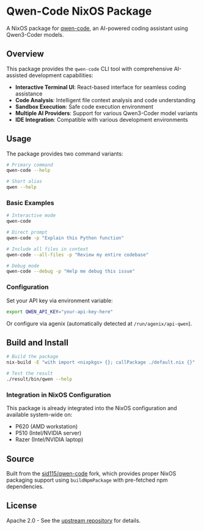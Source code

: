 # Qwen-Code NixOS Package

A NixOS package for [qwen-code](https://github.com/QwenLM/qwen-code), an AI-powered coding assistant using Qwen3-Coder models.

## Overview

This package provides the `qwen-code` CLI tool with comprehensive AI-assisted development capabilities:

- **Interactive Terminal UI**: React-based interface for seamless coding assistance
- **Code Analysis**: Intelligent file context analysis and code understanding
- **Sandbox Execution**: Safe code execution environment
- **Multiple AI Providers**: Support for various Qwen3-Coder model variants
- **IDE Integration**: Compatible with various development environments

## Usage

The package provides two command variants:

```bash
# Primary command
qwen-code --help

# Short alias
qwen --help
```

### Basic Examples

```bash
# Interactive mode
qwen-code

# Direct prompt
qwen-code -p "Explain this Python function"

# Include all files in context
qwen-code --all-files -p "Review my entire codebase"

# Debug mode
qwen-code --debug -p "Help me debug this issue"
```

### Configuration

Set your API key via environment variable:

```bash
export QWEN_API_KEY="your-api-key-here"
```

Or configure via agenix (automatically detected at `/run/agenix/api-qwen`).

## Build and Install

```bash
# Build the package
nix-build -E "with import <nixpkgs> {}; callPackage ./default.nix {}"

# Test the result
./result/bin/qwen --help
```

### Integration in NixOS Configuration

This package is already integrated into the NixOS configuration and available system-wide on:

- P620 (AMD workstation)
- P510 (Intel/NVIDIA server)  
- Razer (Intel/NVIDIA laptop)

## Source

Built from the [sid115/qwen-code](https://github.com/sid115/qwen-code) fork, which provides proper NixOS packaging support using `buildNpmPackage` with pre-fetched npm dependencies.

## License

Apache 2.0 - See the [upstream repository](https://github.com/QwenLM/qwen-code) for details.
